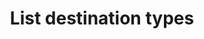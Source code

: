 ---
# -------------------------- #
#      ENDPOINT DETAILS      #
# -------------------------- #

type: "connect"
content-type: "api-endpoint"
endpoint: "destination-types"
key: "list-destination-types"
version: "4"


# -------------------------- #
#       METHOD DETAILS       #
# -------------------------- #

title: "List destination types"
method: "get"
short-url: |
  /v{{ endpoint.version }}{{ object.endpoint-url }}
full-url: |
  {{ api.base-url }}{{ endpoint.short-url | flatify }}
short: "{{ api.core-objects.destination-types.list.short }}"
description: "{{ api.core-objects.destination-types.list.description | flatify }}"


# -------------------------- #
#           RETURNS          #
# -------------------------- #

returns: |
  If successful, the API will return a status of <code class="api success">200 OK</code> and an array of [Destination Report Card objects]({{ api.data-structures.report-cards.destination.section }}), one for each supported destination `type`.


# ------------------------------ #
#   EXAMPLE REQUEST & RESPONSES  #
# ------------------------------ #

examples:
  - type: "Request"
    language: "json"
    code: |
      curl -X {{ endpoint.method | upcase }} {{ endpoint.full-url | flatify | strip_newlines }}
           -H "Authorization: Bearer <ACCESS_TOKEN>" 
           -H "Content-Type: application/json"

  - type: "Response"
    language: "json"
    code: |
      [
        {
          "type": "azure_sqldw",
          "current_step": 1,
          "steps": [
            {
              "type": "form",
              "properties": [
                {
                  "name": "host",
                  "is_required": true,
                  "provided": false,
                  "is_credential": false,
                  "system_provided": false,
                  "json_schema": {
                    "anyOf": [
                      {
                        "type": "string",
                        "format": "ipv4"
                      },
                      {
                        "type": "string",
                        "format": "ipv6"
                      },
                      {
                        "type": "string",
                        "format": "hostname"
                      }
                    ]
                  }
                },
                {
                  "name": "port",
                  "is_required": true,
                  "provided": false,
                  "is_credential": false,
                  "system_provided": false,
                  "json_schema": {
                    "type": "string",
                    "pattern": "^\\d+$"
                  }
                },
                {
                  "name": "username",
                  "is_required": true,
                  "provided": false,
                  "is_credential": false,
                  "system_provided": false,
                  "json_schema": {
                    "type": "string"
                  }
                },
                {
                  "name": "password",
                  "is_required": true,
                  "provided": false,
                  "is_credential": true,
                  "system_provided": false,
                  "json_schema": {
                    "type": "string"
                  }
                },
                {
                  "name": "azure_storage_account_token",
                  "is_required": true,
                  "provided": false,
                  "is_credential": true,
                  "system_provided": false,
                  "json_schema": {
                    "type": "string"
                  }
                },
                {
                  "name": "azure_storage_sas_url",
                  "is_required": true,
                  "provided": false,
                  "is_credential": true,
                  "system_provided": false,
                  "json_schema": {
                    "type": "string"
                  }
                },
                {
                  "name": "database",
                  "is_required": true,
                  "provided": false,
                  "is_credential": false,
                  "system_provided": false,
                  "json_schema": {
                    "type": "string"
                  }
                },
                {
                  "name": "encryption_type",
                  "is_required": true,
                  "provided": false,
                  "is_credential": false,
                  "system_provided": false,
                  "json_schema": {
                    "type": "string",
                    "pattern": "^(ssh|none)$"
                  }
                },
                {
                  "name": "encryption_host",
                  "is_required": false,
                  "provided": false,
                  "is_credential": false,
                  "system_provided": false,
                  "json_schema": {
                    "anyOf": [
                      {
                        "type": "string",
                        "format": "ipv4"
                      },
                      {
                        "type": "string",
                        "format": "ipv6"
                      },
                      {
                        "type": "string",
                        "format": "hostname"
                      }
                    ]
                  }
                },
                {
                  "name": "encryption_port",
                  "is_required": false,
                  "provided": false,
                  "is_credential": false,
                  "system_provided": false,
                  "json_schema": {
                    "type": "string",
                    "pattern": "^\\d+$"
                  }
                },
                {
                  "name": "encryption_username",
                  "is_required": false,
                  "provided": false,
                  "is_credential": false,
                  "system_provided": false,
                  "json_schema": {
                    "type": "string"
                  }
                }
              ]
            },
            {
              "type": "fully_configured",
              "properties": []
            }
          ],
          "details": {
            "pricing_tier": "standard",
            "pipeline_state": "beta",
            "protocol": "azure_sqldw",
            "access": true
          }
        },
        {
          "type": "redshift",
          "current_step": 1,
          "steps": [
            {
              "type": "form",
              "properties": [
                {
                  "name": "database",
                  "is_required": true,
                  "provided": false,
                  "is_credential": false,
                  "system_provided": false,
                  "json_schema": {
                    "type": "string"
                  }
                },
                {
                  "name": "encryption_host",
                  "is_required": false,
                  "provided": false,
                  "is_credential": false,
                  "system_provided": false,
                  "json_schema": {
                    "anyOf": [
                      {
                        "type": "string",
                        "format": "ipv4"
                      },
                      {
                        "type": "string",
                        "format": "ipv6"
                      },
                      {
                        "type": "string",
                        "format": "hostname"
                      }
                    ]
                  }
                },
                {
                  "name": "encryption_port",
                  "is_required": false,
                  "provided": false,
                  "is_credential": false,
                  "system_provided": false,
                  "json_schema": {
                    "type": "string",
                    "pattern": "^\\d+$"
                  }
                },
                {
                  "name": "encryption_type",
                  "is_required": true,
                  "provided": false,
                  "is_credential": false,
                  "system_provided": false,
                  "json_schema": {
                    "type": "string",
                    "pattern": "^(ssh|none)$"
                  }
                },
                {
                  "name": "encryption_username",
                  "is_required": false,
                  "provided": false,
                  "is_credential": false,
                  "system_provided": false,
                  "json_schema": {
                    "type": "string"
                  }
                },
                {
                  "name": "host",
                  "is_required": true,
                  "provided": false,
                  "is_credential": false,
                  "system_provided": false,
                  "json_schema": {
                    "anyOf": [
                      {
                        "type": "string",
                        "format": "ipv4"
                      },
                      {
                        "type": "string",
                        "format": "ipv6"
                      },
                      {
                        "type": "string",
                        "format": "hostname"
                      }
                    ]
                  }
                },
                {
                  "name": "password",
                  "is_required": true,
                  "provided": false,
                  "is_credential": true,
                  "system_provided": false,
                  "json_schema": {
                    "type": "string"
                  }
                },
                {
                  "name": "port",
                  "is_required": true,
                  "provided": false,
                  "is_credential": false,
                  "system_provided": false,
                  "json_schema": {
                    "type": "string",
                    "pattern": "^\\d+$"
                  }
                },
                {
                  "name": "username",
                  "is_required": true,
                  "provided": false,
                  "is_credential": false,
                  "system_provided": false,
                  "json_schema": {
                    "type": "string"
                  }
                }
              ]
            },
            {
              "type": "fully_configured",
              "properties": []
            }
          ],
          "details": {
            "pricing_tier": "standard",
            "pipeline_state": "released",
            "protocol": "redshift",
            "access": true
          }
        },
        {
          "type": "postgres",
          "current_step": 1,
          "steps": [
            {
              "type": "form",
              "properties": [
                {
                  "name": "database",
                  "is_required": true,
                  "provided": false,
                  "is_credential": false,
                  "system_provided": false,
                  "json_schema": {
                    "type": "string"
                  }
                },
                {
                  "name": "encryption_host",
                  "is_required": false,
                  "provided": false,
                  "is_credential": false,
                  "system_provided": false,
                  "json_schema": {
                    "anyOf": [
                      {
                        "type": "string",
                        "format": "ipv4"
                      },
                      {
                        "type": "string",
                        "format": "ipv6"
                      },
                      {
                        "type": "string",
                        "format": "hostname"
                      }
                    ]
                  }
                },
                {
                  "name": "encryption_port",
                  "is_required": false,
                  "provided": false,
                  "is_credential": false,
                  "system_provided": false,
                  "json_schema": {
                    "type": "string",
                    "pattern": "^\\d+$"
                  }
                },
                {
                  "name": "encryption_type",
                  "is_required": true,
                  "provided": false,
                  "is_credential": false,
                  "system_provided": false,
                  "json_schema": {
                    "type": "string",
                    "pattern": "^(ssh|none)$"
                  }
                },
                {
                  "name": "encryption_username",
                  "is_required": false,
                  "provided": false,
                  "is_credential": false,
                  "system_provided": false,
                  "json_schema": {
                    "type": "string"
                  }
                },
                {
                  "name": "host",
                  "is_required": true,
                  "provided": false,
                  "is_credential": false,
                  "system_provided": false,
                  "json_schema": {
                    "anyOf": [
                      {
                        "type": "string",
                        "format": "ipv4"
                      },
                      {
                        "type": "string",
                        "format": "ipv6"
                      },
                      {
                        "type": "string",
                        "format": "hostname"
                      }
                    ]
                  }
                },
                {
                  "name": "password",
                  "is_required": true,
                  "provided": false,
                  "is_credential": true,
                  "system_provided": false,
                  "json_schema": {
                    "type": "string"
                  }
                },
                {
                  "name": "port",
                  "is_required": true,
                  "provided": false,
                  "is_credential": false,
                  "system_provided": false,
                  "json_schema": {
                    "type": "string",
                    "pattern": "^\\d+$"
                  }
                },
                {
                  "name": "ssl",
                  "is_required": true,
                  "provided": false,
                  "is_credential": false,
                  "system_provided": false,
                  "json_schema": {
                    "type": "boolean"
                  }
                },
                {
                  "name": "sslrootcert",
                  "is_required": false,
                  "provided": false,
                  "is_credential": false,
                  "system_provided": false,
                  "json_schema": {
                    "type": "string"
                  }
                },
                {
                  "name": "username",
                  "is_required": true,
                  "provided": false,
                  "is_credential": false,
                  "system_provided": false,
                  "json_schema": {
                    "type": "string"
                  }
                }
              ]
            },
            {
              "type": "fully_configured",
              "properties": []
            }
          ],
          "details": {
            "pricing_tier": "standard",
            "pipeline_state": "released",
            "protocol": "postgres",
            "access": true
          }
        },
        {
          "type": "snowflake",
          "current_step": 1,
          "steps": [
            {
              "type": "form",
              "properties": [
                {
                  "name": "database",
                  "is_required": true,
                  "provided": false,
                  "is_credential": false,
                  "system_provided": false,
                  "json_schema": {
                    "type": "string"
                  }
                },
                {
                  "name": "host",
                  "is_required": true,
                  "provided": false,
                  "is_credential": false,
                  "system_provided": false,
                  "json_schema": {
                    "anyOf": [
                      {
                        "type": "string",
                        "format": "ipv4"
                      },
                      {
                        "type": "string",
                        "format": "ipv6"
                      },
                      {
                        "type": "string",
                        "format": "hostname"
                      }
                    ]
                  }
                },
                {
                  "name": "password",
                  "is_required": true,
                  "provided": false,
                  "is_credential": true,
                  "system_provided": false,
                  "json_schema": {
                    "type": "string"
                  }
                },
                {
                  "name": "port",
                  "is_required": true,
                  "provided": false,
                  "is_credential": false,
                  "system_provided": false,
                  "json_schema": {
                    "type": "string",
                    "pattern": "^\\d+$"
                  }
                },
                {
                  "name": "role",
                  "is_required": false,
                  "provided": false,
                  "is_credential": false,
                  "system_provided": false,
                  "json_schema": {
                    "type": "string"
                  }
                },
                {
                  "name": "username",
                  "is_required": true,
                  "provided": false,
                  "is_credential": true,
                  "system_provided": false,
                  "json_schema": {
                    "type": "string"
                  }
                },
                {
                  "name": "warehouse",
                  "is_required": true,
                  "provided": false,
                  "is_credential": false,
                  "system_provided": false,
                  "json_schema": {
                    "type": "string"
                  }
                }
              ]
            },
            {
              "type": "fully_configured",
              "properties": []
            }
          ],
          "details": {
            "pricing_tier": "standard",
            "pipeline_state": "released",
            "protocol": "snowflake",
            "access": true
          }
        },
        {
          "type": "s3",
          "current_step": 1,
          "steps": [
            {
              "type": "form",
              "properties": [
                {
                  "name": "csv_delimiter",
                  "is_required": false,
                  "provided": false,
                  "is_credential": false,
                  "system_provided": false,
                  "json_schema": {
                    "type": "string"
                  }
                },
                {
                  "name": "csv_force_quote",
                  "is_required": false,
                  "provided": false,
                  "is_credential": false,
                  "system_provided": false,
                  "json_schema": {
                    "type": "string",
                    "pattern": "^(true|false)$"
                  }
                },
                {
                  "name": "output_file_format",
                  "is_required": true,
                  "provided": false,
                  "is_credential": false,
                  "system_provided": false,
                  "json_schema": {
                    "type": "string",
                    "pattern": "^(csv|jsonl)$"
                  }
                },
                {
                  "name": "s3_bucket",
                  "is_required": true,
                  "provided": false,
                  "is_credential": false,
                  "system_provided": false,
                  "json_schema": {
                    "type": "string"
                  }
                },
                {
                  "name": "s3_key_format_string",
                  "is_required": true,
                  "provided": false,
                  "is_credential": false,
                  "system_provided": false,
                  "json_schema": {
                    "type": "string"
                  }
                },
                {
                  "name": "sentinel_key",
                  "is_required": true,
                  "provided": false,
                  "is_credential": true,
                  "system_provided": false,
                  "json_schema": {
                    "type": "string",
                    "pattern": "^stitch-challenge-file-.*$"
                  }
                }
              ]
            },
            {
              "type": "fully_configured",
              "properties": []
            }
          ],
          "details": {
            "pricing_tier": "standard",
            "pipeline_state": "released",
            "protocol": "s3",
            "access": true
          }
        },
        {
          "type": "storagegrid",
          "current_step": 1,
          "steps": [
            {
              "type": "form",
              "properties": [
                {
                  "name": "access_key_id",
                  "is_required": true,
                  "provided": false,
                  "is_credential": true,
                  "system_provided": false,
                  "json_schema": {
                    "type": "string"
                  }
                },
                {
                  "name": "csv_delimiter",
                  "is_required": false,
                  "provided": false,
                  "is_credential": false,
                  "system_provided": false,
                  "json_schema": {
                    "type": "string"
                  }
                },
                {
                  "name": "csv_force_quote",
                  "is_required": false,
                  "provided": false,
                  "is_credential": false,
                  "system_provided": false,
                  "json_schema": {
                    "type": "string",
                    "pattern": "^(true|false)$"
                  }
                },
                {
                  "name": "endpoint",
                  "is_required": true,
                  "provided": false,
                  "is_credential": false,
                  "system_provided": false,
                  "json_schema": {
                    "anyOf": [
                      {
                        "type": "string",
                        "format": "ipv4"
                      },
                      {
                        "type": "string",
                        "format": "ipv6"
                      },
                      {
                        "type": "string",
                        "format": "hostname"
                      }
                    ]
                  }
                },
                {
                  "name": "output_file_format",
                  "is_required": true,
                  "provided": false,
                  "is_credential": false,
                  "system_provided": false,
                  "json_schema": {
                    "type": "string",
                    "pattern": "^(csv|jsonl)$"
                  }
                },
                {
                  "name": "port",
                  "is_required": true,
                  "provided": false,
                  "is_credential": false,
                  "system_provided": false,
                  "json_schema": {
                    "type": "string",
                    "pattern": "^\\d+$"
                  }
                },
                {
                  "name": "s3_bucket",
                  "is_required": true,
                  "provided": false,
                  "is_credential": false,
                  "system_provided": false,
                  "json_schema": {
                    "type": "string"
                  }
                },
                {
                  "name": "s3_key_format_string",
                  "is_required": true,
                  "provided": false,
                  "is_credential": false,
                  "system_provided": false,
                  "json_schema": {
                    "type": "string"
                  }
                },
                {
                  "name": "secret_access_key",
                  "is_required": true,
                  "provided": false,
                  "is_credential": true,
                  "system_provided": false,
                  "json_schema": {
                    "type": "string"
                  }
                },
                {
                  "name": "sentinel_key",
                  "is_required": true,
                  "provided": false,
                  "is_credential": true,
                  "system_provided": false,
                  "json_schema": {
                    "type": "string",
                    "pattern": "^stitch-challenge-file-.*$"
                  }
                }
              ]
            },
            {
              "type": "fully_configured",
              "properties": []
            }
          ],
          "details": {
            "pricing_tier": "default",
            "pipeline_state": "alpha",
            "protocol": "storagegrid",
            "access": false
          }
        }
      ]
---